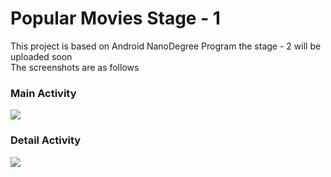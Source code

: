 # Popular Movies Stage - 1<br>
This project is based on Android NanoDegree Program the stage - 2 will be uploaded soon<br>
The screenshots are as follows<br>
### Main Activity<br>
<img src="screenshots/s1.jpg"><br>
### Detail Activity<br>
<img src="screenshots/s2.jpg">
